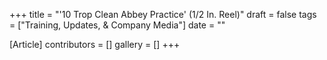 +++
title = "'10 Trop Clean Abbey Practice' (1/2 In. Reel)"
draft = false
tags = ["Training, Updates, & Company Media"]
date = ""

[Article]
contributors = []
gallery = []
+++